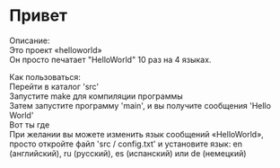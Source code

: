 # Привет

Описание: <br> Это проект «helloworld» <br> Он просто печатает "HelloWorld" 10 раз на 4 языках. <br>

Как пользоваться: <br> Перейти в каталог 'src' <br> Запустите make для компиляции программы <br> Затем запустите программу 'main', и вы получите сообщения 'Hello World' <br> Вот ты где <br> При желании вы можете изменить язык сообщений «HelloWorld», <br> просто откройте файл 'src / config.txt' и установите язык: en (английский), ru (русский), es (испанский) или de (немецкий) <br>
